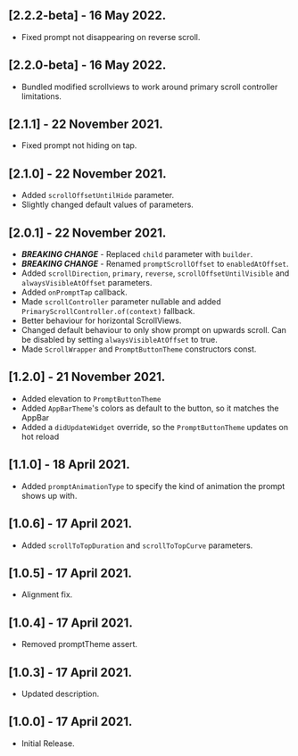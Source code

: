 ## [2.2.2-beta] - 16 May 2022.
- Fixed prompt not disappearing on reverse scroll.

## [2.2.0-beta] - 16 May 2022.
- Bundled modified scrollviews to work around primary scroll controller limitations.

## [2.1.1] - 22 November 2021.
- Fixed prompt not hiding on tap.

## [2.1.0] - 22 November 2021.
- Added `scrollOffsetUntilHide` parameter.
- Slightly changed default values of parameters.

## [2.0.1] - 22 November 2021.
- ***BREAKING CHANGE*** - Replaced `child` parameter with `builder`.
- ***BREAKING CHANGE*** - Renamed `promptScrollOffset` to `enabledAtOffset`.
- Added `scrollDirection`, `primary`, `reverse`, `scrollOffsetUntilVisible` and `alwaysVisibleAtOffset` parameters.
- Added `onPromptTap` callback.
- Made `scrollController` parameter nullable and added `PrimaryScrollController.of(context)` fallback.
- Better behaviour for horizontal ScrollViews.
- Changed default behaviour to only show prompt on upwards scroll. Can be disabled by setting `alwaysVisibleAtOffset` to true.
- Made `ScrollWrapper` and `PromptButtonTheme` constructors const.

## [1.2.0] - 21 November 2021.

- Added elevation to `PromptButtonTheme`
- Added `AppBarTheme`'s colors as default to the button, so it matches the AppBar
- Added a `didUpdateWidget` override, so the `PromptButtonTheme` updates on hot reload

## [1.1.0] - 18 April 2021.

* Added `promptAnimationType` to specify the kind of animation the prompt shows up with.

## [1.0.6] - 17 April 2021.

* Added `scrollToTopDuration` and `scrollToTopCurve` parameters.

## [1.0.5] - 17 April 2021.

* Alignment fix.

## [1.0.4] - 17 April 2021.

* Removed promptTheme assert.

## [1.0.3] - 17 April 2021.

* Updated description.

## [1.0.0] - 17 April 2021.

* Initial Release.
